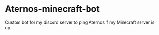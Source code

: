 # Aternos-minecraft-bot
Custom bot for my discord server to ping Aternos if my Minecraft server is up.
